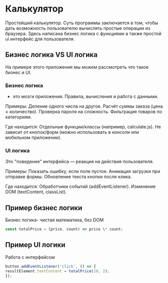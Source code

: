 # Калькулятор

Простейший калькулятор.
Суть программы заключается в том, чтобы дать возможность пользователю вычислять простые операции из браузера.
Здесь написана бизнес логика с функциями а также простой ui интерфейс для пользователя.

## Бизнес логика VS UI логика

На примере этого приложения мы можем рассмотреть что такое бизнес и UI.

### Бизнес логика

- это мозги приложения. Правила, вычисления и работа с данными.

Примеры:
Деление одного числа на другое.
Расчёт суммы заказа (цена × количество).
Проверка пароля на сложность.
Фильтрация товаров по категориям.

Где находится:
Отдельные функции/классы (например, calculate.js).
Не зависит от кнопок/форм (можно использовать в консоли или мобильном приложении).

### UI логика

Это "поведение" интерфейса — реакция на действия пользователя.

Примеры:
Показать ошибку, если поле пустое.
Анимация загрузки при отправке формы.
Обновление текста кнопки после клика.

Где находится:
Обработчики событий (addEventListener).
Изменение DOM (textContent, classList).

## Пример бизнес логики

Бизнес логика- чистая математика, без DOM

```JavaScript
const totalPrice = (price, count) => price \* count;
```

## Пример UI логики

Работа с интерфейсом

```JavaScript
button.addEventListener('click', () => {
resultElement.textContent = totalPrice(10, 2);
});
```
